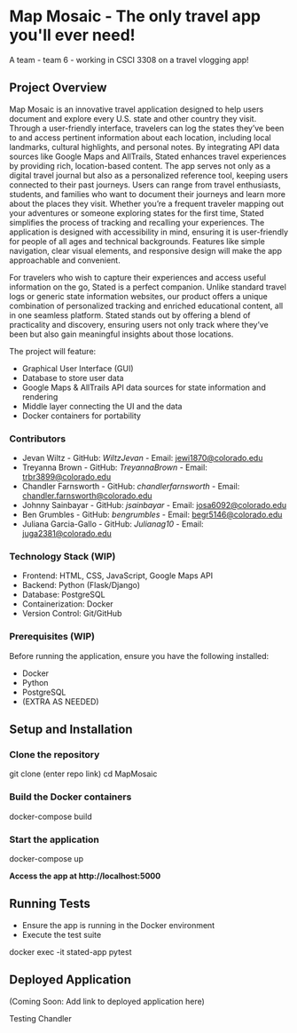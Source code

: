 # Map Mosaic - The only travel app you'll ever need!
A team - team 6 - working in CSCI 3308 on a travel vlogging app!

## Project Overview
Map Mosaic is an innovative travel application designed to help users document and explore every U.S. state and other country they visit. Through a user-friendly interface, travelers can log the states they’ve been to and access pertinent information about each location, including local landmarks, cultural highlights, and personal notes. By integrating API data sources like Google Maps and AllTrails, Stated enhances travel experiences by providing rich, location-based content. The app serves not only as a digital travel journal but also as a personalized reference tool, keeping users connected to their past journeys. Users can range from travel enthusiasts, students, and families who want to document their journeys and learn more about the places they visit. Whether you’re a frequent traveler mapping out your adventures or someone exploring states for the first time, Stated simplifies the process of tracking and recalling your experiences. The application is designed with accessibility in mind, ensuring it is user-friendly for people of all ages and technical backgrounds. Features like simple navigation, clear visual elements, and responsive design will make the app approachable and convenient.

For travelers who wish to capture their experiences and access useful information on the go, Stated is a perfect companion. Unlike standard travel logs or generic state information websites, our product offers a unique combination of personalized tracking and enriched educational content, all in one seamless platform. Stated stands out by offering a blend of practicality and discovery, ensuring users not only track where they’ve been but also gain meaningful insights about those locations.

The project will feature:
  - Graphical User Interface (GUI)
  - Database to store user data
  - Google Maps & AllTrails API data sources for state information and rendering
  - Middle layer connecting the UI and the data
  - Docker containers for portability


### Contributors

- Jevan Wiltz - GitHub: *WiltzJevan* - Email: jewi1870@colorado.edu
- Treyanna Brown - GitHub: *TreyannaBrown* - Email: trbr3899@colorado.edu
- Chandler Farnsworth - GitHub: *chandlerfarnsworth* - Email: chandler.farnsworth@colorado.edu
- Johnny Sainbayar - GitHub: *jsainbayar* - Email: josa6092@colorado.edu
- Ben Grumbles - GitHub: *bengrumbles* - Email: begr5146@colorado.edu
- Juliana Garcia-Gallo - GitHub: *Julianag10* - Email: juga2381@colorado.edu

### Technology Stack (WIP)

  - Frontend: HTML, CSS, JavaScript, Google Maps API
  - Backend: Python (Flask/Django)
  - Database: PostgreSQL
  - Containerization: Docker
  - Version Control: Git/GitHub

### Prerequisites (WIP)

Before running the application, ensure you have the following installed:
  - Docker
  - Python
  - PostgreSQL
  - (EXTRA AS NEEDED)

## Setup and Installation

### Clone the repository
git clone (enter repo link)
cd MapMosaic

### Build the Docker containers
docker-compose build

### Start the application
docker-compose up

**Access the app at http://localhost:5000**

## Running Tests
  - Ensure the app is running in the Docker environment
  - Execute the test suite

docker exec -it stated-app pytest

## Deployed Application
(Coming Soon: Add link to deployed application here)

Testing Chandler
